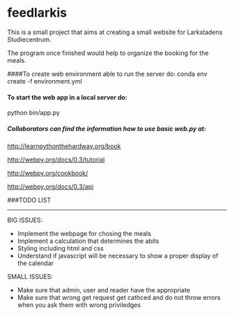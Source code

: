 # feedlarkis

This is a small project that  aims at creating a small website for Larkstadens Studiecentrum.

The program once finished would help to organize the booking for the meals.

####To create web environment able to run the server do:
conda env create -f environment.yml

#### To start the web app in a local server do:
python bin/app.py
##### Collaborators can find the information how to use basic web.py at: 
http://learnpythonthehardway.org/book

http://webpy.org/docs/0.3/tutorial

http://webpy.org/cookbook/

http://webpy.org/docs/0.3/api

###TODO LIST
__________

BIG ISSUES:
* Implement the webpage for chosing the meals
* Implement a calculation that determines the abits
* Styling including html and css
* Understand if javascript will be necessary to show a proper display of the calendar

SMALL ISSUES:
* Make sure that admin, user and reader have the appropriate
* Make sure that wrong get request get cathced and do not throw errors when you ask them with wrong priviledges


